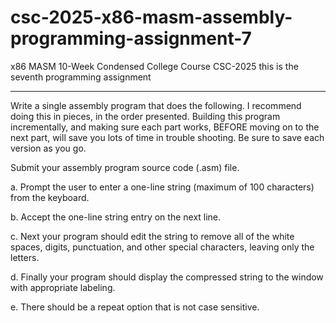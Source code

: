 # csc-2025-x86-masm-assembly-programming-assignment-7

x86 MASM 10-Week Condensed College Course CSC-2025 this is the seventh programming assignment

----------

Write a single assembly program that does the following. I recommend doing this in pieces, in the order presented. Building this program incrementally, and making sure each part works, BEFORE moving on to the next part, will save you lots of time in trouble shooting. Be sure to save each version as you go.

Submit your assembly program source code (.asm) file.

  a. Prompt the user to enter a one-line string (maximum of 100 characters) from the keyboard.
  
  b. Accept the one-line string entry on the next line.
  
  c. Next your program should edit the string to remove all of the white spaces, digits, punctuation, and other special characters, leaving only the letters.
  
  d. Finally your program should display the compressed string to the window with appropriate labeling.
  
  e. There should be a repeat option that is not case sensitive.
